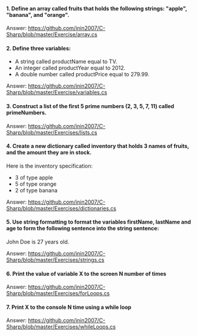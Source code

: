 #### 1. Define an array called fruits that holds the following strings: "apple", "banana", and "orange".

Answer: https://github.com/inin2007/C-Sharp/blob/master/Exercise/array.cs

#### 2. Define three variables:
* A string called productName equal to TV.
* An integer called productYear equal to 2012.
* A double number called productPrice equal to 279.99.

Answer: https://github.com/inin2007/C-Sharp/blob/master/Exercise/variables.cs

#### 3. Construct a list of the first 5 prime numbers (2, 3, 5, 7, 11) called primeNumbers.

Answer: https://github.com/inin2007/C-Sharp/blob/master/Exercises/lists.cs

#### 4. Create a new dictionary called inventory that holds 3 names of fruits, and the amount they are in stock.
Here is the inventory specification:
* 3 of type apple
* 5 of type orange
* 2 of type banana

Answer: https://github.com/inin2007/C-Sharp/blob/master/Exercises/dictionaries.cs

#### 5. Use string formatting to format the variables firstName, lastName and age to form the following sentence into the string sentence:

John Doe is 27 years old.

Answer: https://github.com/inin2007/C-Sharp/blob/master/Exercises/strings.cs

#### 6. Print the value of variable X to the screen N number of times

Answer: https://github.com/inin2007/C-Sharp/blob/master/Exercises/forLoops.cs

#### 7. Print X to the console N time using a while loop

Answer: https://github.com/inin2007/C-Sharp/blob/master/Exercises/whileLoops.cs
